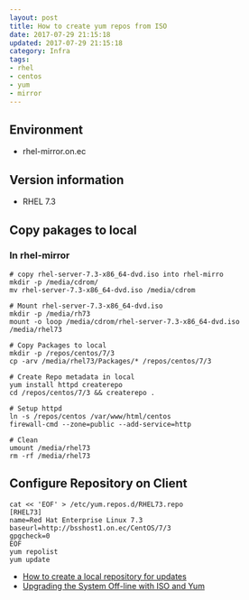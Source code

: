 ```yaml
---
layout: post
title: How to create yum repos from ISO
date: 2017-07-29 21:15:18
updated: 2017-07-29 21:15:18
category: Infra
tags:
- rhel
- centos
- yum
- mirror
---
```


## Environment
- rhel-mirror.on.ec

## Version information
- RHEL 7.3

## Copy pakages to local
### In rhel-mirror
```
# copy rhel-server-7.3-x86_64-dvd.iso into rhel-mirro
mkdir -p /media/cdrom/
mv rhel-server-7.3-x86_64-dvd.iso /media/cdrom

# Mount rhel-server-7.3-x86_64-dvd.iso
mkdir -p /media/rh73
mount -o loop /media/cdrom/rhel-server-7.3-x86_64-dvd.iso /media/rhel73

# Copy Packages to local
mkdir -p /repos/centos/7/3
cp -arv /media/rhel73/Packages/* /repos/centos/7/3

# Create Repo metadata in local
yum install httpd createrepo
cd /repos/centos/7/3 && createrepo .

# Setup httpd
ln -s /repos/centos /var/www/html/centos
firewall-cmd --zone=public --add-service=http

# Clean
umount /media/rhel73
rm -rf /media/rhel73
```

## Configure Repository on Client
```
cat << 'EOF' > /etc/yum.repos.d/RHEL73.repo
[RHEL73]
name=Red Hat Enterprise Linux 7.3
baseurl=http://bsshost1.on.ec/CentOS/7/3
gpgcheck=0
EOF
yum repolist
yum update
```
- [How to create a local repository for updates](https://access.redhat.com/solutions/9892)
- [Upgrading the System Off-line with ISO and Yum](https://access.redhat.com/documentation/en-US/Red_Hat_Enterprise_Linux/5/html/Deployment_Guide/s1-yum-upgrade-system.html)